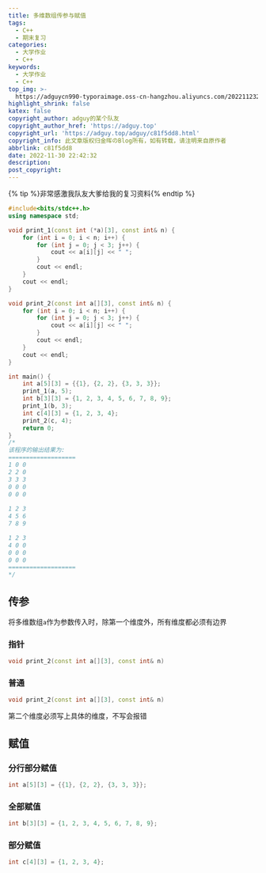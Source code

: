 ```yaml
---
title: 多维数组传参与赋值
tags:
  - C++
  - 期末复习
categories:
  - 大学作业
  - C++
keywords:
  - 大学作业
  - C++
top_img: >-
  https://adguycn990-typoraimage.oss-cn-hangzhou.aliyuncs.com/202211232358703.webp
highlight_shrink: false
katex: false
copyright_author: adguy的某个队友
copyright_author_href: 'https://adguy.top'
copyright_url: 'https://adguy.top/adguy/c81f5dd8.html'
copyright_info: 此文章版权归金晖のBlog所有，如有转载，请注明来自原作者
abbrlink: c81f5dd8
date: 2022-11-30 22:42:32
description:
post_copyright:
---
```


{% tip %}非常感激我队友大爹给我的复习资料{% endtip %}

```cpp
#include<bits/stdc++.h>
using namespace std;

void print_1(const int (*a)[3], const int& n) {
    for (int i = 0; i < n; i++) {
        for (int j = 0; j < 3; j++) {
            cout << a[i][j] << " ";
        }
        cout << endl;
    }
    cout << endl;
}

void print_2(const int a[][3], const int& n) {
    for (int i = 0; i < n; i++) {
        for (int j = 0; j < 3; j++) {
            cout << a[i][j] << " ";
        }
        cout << endl;
    }
    cout << endl;
}

int main() {
    int a[5][3] = {{1}, {2, 2}, {3, 3, 3}};
    print_1(a, 5);
    int b[3][3] = {1, 2, 3, 4, 5, 6, 7, 8, 9};
    print_1(b, 3);
    int c[4][3] = {1, 2, 3, 4};
    print_2(c, 4);
    return 0;
}
/*
该程序的输出结果为: 
===================
1 0 0 
2 2 0 
3 3 3 
0 0 0 
0 0 0 
      
1 2 3 
4 5 6
7 8 9

1 2 3 
4 0 0
0 0 0
0 0 0
===================
*/
```

## 传参

将多维数组`a`作为参数传入时，除第一个维度外，所有维度都必须有边界

### 指针

```cpp
void print_2(const int a[][3], const int& n)
```

### 普通

```cpp
void print_2(const int a[][3], const int& n)
```

第二个维度必须写上具体的维度，不写会报错

## 赋值

### 分行部分赋值

```cpp
int a[5][3] = {{1}, {2, 2}, {3, 3, 3}};
```

### 全部赋值

```cpp
int b[3][3] = {1, 2, 3, 4, 5, 6, 7, 8, 9};
```

### 部分赋值

```cpp
int c[4][3] = {1, 2, 3, 4};
```

